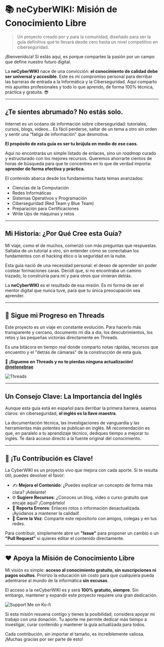 # 📚 neCyberWIKI: Misión de Conocimiento Libre

> Un proyecto creado por y para la comunidad, diseñado para ser la guía definitiva que te llevará desde cero hasta un nivel competitivo en ciberseguridad.

¡Bienvenido/a! Si estás aquí, es porque compartes la pasión por un campo que define nuestro futuro digital.

La **neCyberWIKI** nace de una convicción: **el conocimiento de calidad debe ser universal y accesible**. Este es mi compromiso personal para derribar las barreras de entrada a la Informática y la Ciberseguridad. Aquí comparto mis apuntes profesionales y todo lo que aprendo, de forma 100% técnica, práctica y gratuita. 😎

---

## ¿Te sientes abrumado? No estás solo.

Internet es un océano de información sobre ciberseguridad: tutoriales, cursos, blogs, videos... Es fácil perderse, saltar de un tema a otro sin orden y sentir una "fatiga de información" que desmotiva.

**El propósito de esta guía es ser tu brújula en medio de ese caos.**

Aquí no encontrarás un simple listado de enlaces, sino un _roadmap_ curado y estructurado con los mejores recursos. Queremos ahorrarte cientos de horas de búsqueda para que te concentres en lo que de verdad importa: **aprender de forma efectiva y práctica.**

El contenido abarca desde los fundamentos hasta temas avanzados:
*   Ciencias de la Computación
*   Redes Informáticas
*   Sistemas Operativos y Programación
*   Ciberseguridad (Red Team y Blue Team)
*   Preparación para Certificaciones
*   Write Ups de máquinas y retos

---

## Mi Historia: ¿Por Qué Cree esta Guía?

Mi viaje, como el de muchos, comenzó con más preguntas que respuestas. Saltaba de un tutorial a otro, sin entender cómo se conectaban los fundamentos con el hacking ético o la seguridad en la nube.

Esta guía nació de una necesidad personal: el deseo de aprender sin poder costear formaciones caras. Decidí que, si no encontraba un camino trazado, lo construiría para mí y para otros que vinieran detrás.

La **neCyberWIKI** es el resultado de esa misión. Es mi forma de ser el mentor digital que nunca tuve, para que tu única preocupación sea aprender.

---

## 🚀 Sigue mi Progreso en Threads

Este proyecto es un viaje en constante evolución. Para hacerlo más transparente y cercano, documento mi día a día, los descubrimientos, los retos y las pequeñas victorias directamente en Threads.

Es una bitácora en tiempo real donde comparto notas rápidas, recursos que encuentro y el "detrás de cámaras" de la construcción de esta guía.

🔗 **¡Sigueme en Threads y no te pierdas ninguna actualización!** [**@netenebrae**](https://www.threads.com/@netenebrae)

![[Threads]()](https://i.postimg.cc/XJf9f4H7/Screenshot-2025-10-26-21-16-04.png)

---

## Un Consejo Clave: La Importancia del Inglés

Aunque esta guía está en español para derribar la primera barrera, seamos claros: en ciberseguridad, **el inglés es la llave maestra**.

La documentación técnica, las investigaciones de vanguardia y las herramientas más potentes se publican en inglés. Mi recomendación es que, en paralelo a tu aprendizaje técnico, dediques tiempo a mejorar tu inglés. Te dará acceso directo a la fuente original del conocimiento.

---

## 🙌 ¡Tu Contribución es Clave!

La CyberWIKI es un proyecto vivo que mejora con cada aporte. Si te resulta útil, puedes devolver el favor:

*   ✍️ **Mejora el Contenido**: ¿Puedes explicar un concepto de forma más clara? ¡Adelante!
*   🌐 **Sugiere Recursos**: ¿Conoces un blog, video o curso gratuito que encaje aquí? ¡Compártelo!
*   🐛 **Reporta Errores**: Enlaces rotos o información desactualizada. ¡Ayúdanos a mantener la calidad!
*   📣 **Corre la Voz**: Comparte este repositorio con amigos, colegas y en tus redes.

Para contribuir, simplemente abre un **"Issue"** para proponer un cambio o un **"Pull Request"** si quieres editar el contenido directamente.

---

## ❤️ Apoya la Misión de Conocimiento Libre

Mi visión es simple: **acceso al conocimiento gratuito, sin suscripciones ni pagos ocultos**. Priorizo la educación sin costo para que cualquiera pueda adentrarse al mundo de la informática **sin excusas**.

El acceso a la neCyberWIKI es y será **100% gratuito, siempre**. Sin embargo, mantener y expandir este proyecto requiere una gran dedicación.

![Support Me on Ko-fi](https://cdn.prod.website-files.com/5c14e387dab576fe667689cf/670f5a02fcf48af59c591185_support_me_on_kofi_dark.png)

Si esta misión resuena contigo y tienes la posibilidad, considera apoyar mi trabajo con una donación. Tu aporte me permite dedicar más tiempo a investigar, curar contenido y mantener la guía actualizada para todos.

Cada contribución, sin importar el tamaño, es increíblemente valiosa. ¡Muchas gracias por ser parte de esto!
